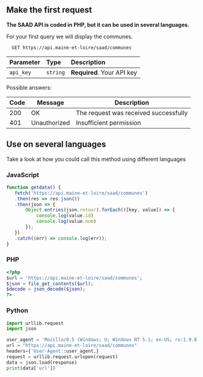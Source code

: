 ## Make the first request

**The SAAD API is coded in PHP, but it can be used in several languages.**

For your first query we will display the communes.

```http
  GET https://api.maine-et-loire/saad/communes
```

| Parameter | Type     | Description                |
| :-------- | :------- | :------------------------- |
| `api_key` | `string` | **Required**. Your API key |

Possible answers:

Code|Message|Description
---|---|---
200|OK|The request was received successfully
401|Unauthorized|Insufficient permission

## Use on several languages

Take a look at how you could call this method using different languages

### JavaScript
 ```js
function getdata() {
    fetch('https://api.maine-et-loire/saad/communes')
    .then(res => res.json())
    .then(json => {
        Object.entries(json.retour).forEach(([key, value]) => {
            console.log(value.id)
            console.log(value.nom)           
        });   
    })
    .catch((err) => console.log(err));
}
```
### PHP
```php
<?php
$url = 'https://api.maine-et-loire/saad/communes';
$json = file_get_contents($url);
$decode = json_decode($json);
?>
```
### Python
```python
import urllib.request
import json

user_agent = 'Mozilla/0.5 (Windows; U; Windows NT 5.1; en-US; rv:1.9.0.7) Gecko/2009021910 Firefox/3.0.7'
url = "https://api.maine-et-loire/saad/communes"
headers={'User-Agent':user_agent,}
request = urllib.request.urlopen(request)
data = json.load(response)
print(data['url'])
```
